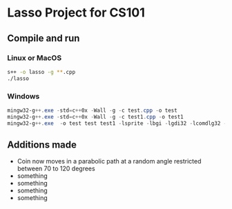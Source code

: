 # Lasso Project for CS101

## Compile and run

### Linux or MacOS

```bash
s++ -o lasso -g **.cpp
./lasso
```

### Windows

```powershell
mingw32-g++.exe -std=c++0x -Wall -g -c test.cpp -o test
mingw32-g++.exe -std=c++0x -Wall -g -c test1.cpp -o test1
mingw32-g++.exe  -o test test test1 -lsprite -lbgi -lgdi32 -lcomdlg32 -luuid -loleaut32 -lole32
```

## Additions made

- Coin now moves in a parabolic path at a random angle restricted between 70 to 120 degrees
- something
- something
- something
- something
